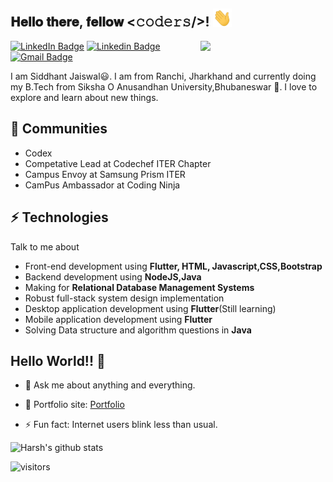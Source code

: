 <h2> 𝐇𝐞𝐥𝐥𝐨 𝐭𝐡𝐞𝐫𝐞, 𝐟𝐞𝐥𝐥𝐨𝐰 <𝚌𝚘𝚍𝚎𝚛𝚜/>! <img src="https://raw.githubusercontent.com/ABSphreak/ABSphreak/master/gifs/Hi.gif" width="30px"></h2>

<img align='right' src='https://user-images.githubusercontent.com/5713670/87202985-820dcb80-c2b6-11ea-9f56-7ec461c497c3.gif' width='200"'>

[![LinkedIn Badge](https://img.shields.io/badge/LinkedIn-Siddhant%20Jaiswal-blue)](https://www.linkedin.com/in/siddhantjaiswal363/) [![Linkedin Badge](https://img.shields.io/badge/-harshkumarkhatri-blue?style=flat-square&logo=Linkedin&logoColor=white&link=https://www.linkedin.com/in/harshkumarkhatri/)](https://www.linkedin.com/in/harshkumarkhatri/) 
[![Gmail Badge](https://img.shields.io/badge/Gmail-siddhantjaiswal363-red)](mailto:siddhantjaiswal363@gmail.com)

I am Siddhant Jaiswal😃. I am from Ranchi, Jharkhand and currently doing my B.Tech from Siksha O Anusandhan  University,Bhubaneswar 🏫. I love to explore and learn about new things.
## 👯 Communities
* Codex
* Competative Lead at Codechef ITER Chapter
* Campus Envoy at Samsung Prism ITER
* CamPus Ambassador at Coding Ninja 

## ⚡ Technologies
Talk to me about
- Front-end development using **Flutter, HTML, Javascript,CSS,Bootstrap**
- Backend development using **NodeJS,Java**
- Making for **Relational Database Management Systems**
- Robust full-stack system design implementation
- Desktop application development using **Flutter**(Still learning)
- Mobile application development using **Flutter**
- Solving Data structure and algorithm questions in **Java**
## Hello World!! 🤔
- 💬 Ask me about anything and everything.

- 🎯 Portfolio site: [Portfolio](https://siddhantjaiswal-0125.github.io/)
- ⚡ Fun fact: Internet users blink less than usual.

![Harsh's github stats](https://github-readme-stats.vercel.app/api?username=harshkumarkhatri&hide=["issues"]&show_icons=true)

![visitors](https://visitor-badge.glitch.me/badge?page_id=harshkumarkhatri.harshkumarkhatri)

 
